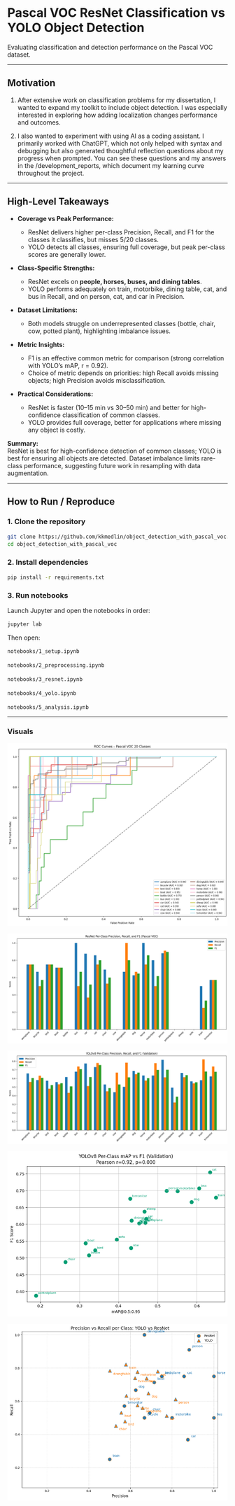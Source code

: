 # Pascal VOC ResNet Classification vs YOLO Object Detection  
Evaluating classification and detection performance on the Pascal VOC dataset.  

---
## Motivation

1. After extensive work on classification problems for my dissertation, I wanted to expand my toolkit to include object detection. I was especially interested in exploring how adding localization changes performance and outcomes.  

2. I also wanted to experiment with using AI as a coding assistant. I primarily worked with ChatGPT, which not only helped with syntax and debugging but also generated thoughtful reflection questions about my progress when prompted. You can see these questions and my answers in the /development_reports, which document my learning curve throughout the project.

---

## High-Level Takeaways

- **Coverage vs Peak Performance:**  
  - ResNet delivers higher per-class Precision, Recall, and F1 for the classes it classifies, but misses 5/20 classes.  
  - YOLO detects all classes, ensuring full coverage, but peak per-class scores are generally lower.

- **Class-Specific Strengths:**  
  - ResNet excels on **people, horses, buses, and dining tables**.  
  - YOLO performs adequately on train, motorbike, dining table, cat, and bus in Recall, and on person, cat, and car in Precision.  

- **Dataset Limitations:**  
  - Both models struggle on underrepresented classes (bottle, chair, cow, potted plant), highlighting imbalance issues.

- **Metric Insights:**  
  - F1 is an effective common metric for comparison (strong correlation with YOLO’s mAP, r = 0.92).  
  - Choice of metric depends on priorities: high Recall avoids missing objects; high Precision avoids misclassification.

- **Practical Considerations:**  
  - ResNet is faster (10–15 min vs 30–50 min) and better for high-confidence classification of common classes.  
  - YOLO provides full coverage, better for applications where missing any object is costly.

**Summary:**  
ResNet is best for high-confidence detection of common classes; YOLO is best for ensuring all objects are detected. Dataset imbalance limits rare-class performance, suggesting future work in resampling with data augmentation.

---


## How to Run / Reproduce  

### 1. Clone the repository  
```bash
git clone https://github.com/kkmedlin/object_detection_with_pascal_voc.git
cd object_detection_with_pascal_voc
``` 

### 2. Install dependencies  
```bash
pip install -r requirements.txt
```  

### 3. Run notebooks

Launch Jupyter and open the notebooks in order:
```bash
jupyter lab
```
Then open:

    notebooks/1_setup.ipynb

    notebooks/2_preprocessing.ipynb

    notebooks/3_resnet.ipynb

    notebooks/4_yolo.ipynb

    notebooks/5_analysis.ipynb

---

### **Visuals**  
![FPR_vs TPR ROC_Curves (ResNet)](results/resnet_results/resnet_val_roc_curves.png)

![PRF1 Bar Chart (ResNet)](results/resnet_results/resnet_perclass_prf1.png)

![PRF1 Bar Chart (YOLO)](results/yolo_results/yolo_perclass_prf1.png)

![mAP vs F1 Scatterplot (YOLO)](results/yolo_results/yolo_map_vs_f1_scatter.png)

![Precision vs Recall Scatterplot](results/comparison_results/precision_recall_scatter.png)
 
